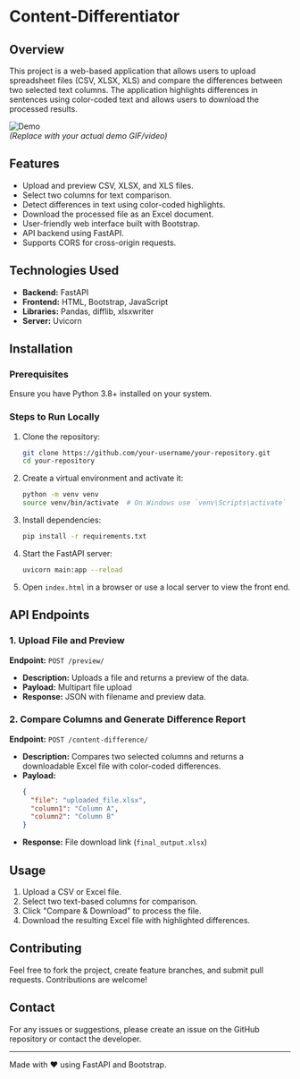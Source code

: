 # Content-Differentiator

## Overview
This project is a web-based application that allows users to upload spreadsheet files (CSV, XLSX, XLS) and compare the differences between two selected text columns. The application highlights differences in sentences using color-coded text and allows users to download the processed results.


![Demo](https://media.giphy.com/media/26AHONQ79FdWZhAI0/giphy.gif)  
*(Replace with your actual demo GIF/video)*  

## Features
- Upload and preview CSV, XLSX, and XLS files.
- Select two columns for text comparison.
- Detect differences in text using color-coded highlights.
- Download the processed file as an Excel document.
- User-friendly web interface built with Bootstrap.
- API backend using FastAPI.
- Supports CORS for cross-origin requests.

## Technologies Used
- **Backend:** FastAPI
- **Frontend:** HTML, Bootstrap, JavaScript
- **Libraries:** Pandas, difflib, xlsxwriter
- **Server:** Uvicorn

## Installation
### Prerequisites
Ensure you have Python 3.8+ installed on your system.

### Steps to Run Locally
1. Clone the repository:
   ```bash
   git clone https://github.com/your-username/your-repository.git
   cd your-repository
   ```
2. Create a virtual environment and activate it:
   ```bash
   python -m venv venv
   source venv/bin/activate  # On Windows use `venv\Scripts\activate`
   ```
3. Install dependencies:
   ```bash
   pip install -r requirements.txt
   ```
4. Start the FastAPI server:
   ```bash
   uvicorn main:app --reload
   ```
5. Open `index.html` in a browser or use a local server to view the front end.

## API Endpoints
### 1. Upload File and Preview
**Endpoint:** `POST /preview/`
- **Description:** Uploads a file and returns a preview of the data.
- **Payload:** Multipart file upload
- **Response:** JSON with filename and preview data.

### 2. Compare Columns and Generate Difference Report
**Endpoint:** `POST /content-difference/`
- **Description:** Compares two selected columns and returns a downloadable Excel file with color-coded differences.
- **Payload:**
  ```json
  {
    "file": "uploaded_file.xlsx",
    "column1": "Column A",
    "column2": "Column B"
  }
  ```
- **Response:** File download link (`final_output.xlsx`)

## Usage
1. Upload a CSV or Excel file.
2. Select two text-based columns for comparison.
3. Click "Compare & Download" to process the file.
4. Download the resulting Excel file with highlighted differences.

## Contributing
Feel free to fork the project, create feature branches, and submit pull requests. Contributions are welcome!

## Contact
For any issues or suggestions, please create an issue on the GitHub repository or contact the developer.

---
Made with ❤️ using FastAPI and Bootstrap.


